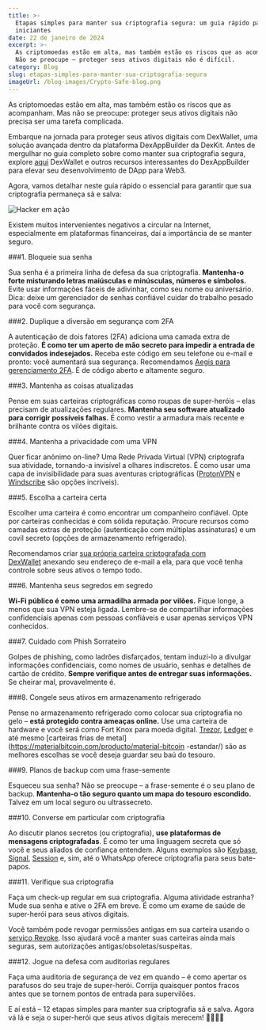 ```yaml
---
title: >-
  Etapas simples para manter sua criptografia segura: um guia rápido para
  iniciantes
date: 22 de janeiro de 2024
excerpt: >-
  As criptomoedas estão em alta, mas também estão os riscos que as acompanham.
  Não se preocupe – proteger seus ativos digitais não é difícil.
category: Blog
slug: etapas-simples-para-manter-sua-criptografia-segura
imageUrl: /blog-images/Crypto-Safe-blog.png
---
```

As criptomoedas estão em alta, mas também estão os riscos que as acompanham. Mas não se preocupe: proteger seus ativos digitais não precisa ser uma tarefa complicada.

Embarque na jornada para proteger seus ativos digitais com DexWallet, uma solução avançada dentro da plataforma DexAppBuilder da DexKit. Antes de mergulhar no guia completo sobre como manter sua criptografia segura, explore [aqui](https://dexkit.com/dexwallet/) DexWallet e outros recursos interessantes do DexAppBuilder para elevar seu desenvolvimento de DApp para Web3.

Agora, vamos detalhar neste guia rápido o essencial para garantir que sua criptografia permaneça sã e salva:

![Hacker em ação](/blog-images/ce3e8ce3-9c8e-440b-8ae1-906628ec4dc7.jpg)

Existem muitos intervenientes negativos a circular na Internet, especialmente em plataformas financeiras, daí a importância de se manter seguro.

###1\. Bloqueie sua senha

Sua senha é a primeira linha de defesa da sua criptografia. **Mantenha-o forte misturando letras maiúsculas e minúsculas, números e símbolos.** Evite usar informações fáceis de adivinhar, como seu nome ou aniversário. Dica: deixe um gerenciador de senhas confiável cuidar do trabalho pesado para você com segurança.

###2\. Duplique a diversão em segurança com 2FA

A autenticação de dois fatores (2FA) adiciona uma camada extra de proteção. **É como ter um aperto de mão secreto para impedir a entrada de convidados indesejados.** Receba este código em seu telefone ou e-mail e pronto: você aumentará sua segurança. Recomendamos [Aegis para gerenciamento 2FA](https://getaegis.app/). É de código aberto e altamente seguro.

###3\. Mantenha as coisas atualizadas

Pense em suas carteiras criptográficas como roupas de super-heróis – elas precisam de atualizações regulares. **Mantenha seu software atualizado para corrigir possíveis falhas.** É como vestir a armadura mais recente e brilhante contra os vilões digitais.

###4\. Mantenha a privacidade com uma VPN

Quer ficar anônimo on-line? Uma Rede Privada Virtual (VPN) criptografa sua atividade, tornando-a invisível a olhares indiscretos. É como usar uma capa de invisibilidade para suas aventuras criptográficas ([ProtonVPN](https://protonvpn.com/) e [Windscribe](https://windscribe.com/) são opções incríveis).

###5\. Escolha a carteira certa

Escolher uma carteira é como encontrar um companheiro confiável. Opte por carteiras conhecidas e com sólida reputação. Procure recursos como camadas extras de proteção (autenticação com múltiplas assinaturas) e um covil secreto (opções de armazenamento refrigerado).

Recomendamos criar [sua própria carteira criptografada com DexWallet](https://dexappbuilder.dexkit.com/admin/quick-builder/wallet) anexando seu endereço de e-mail a ela, para que você tenha controle sobre seus ativos o tempo todo.

###6\. Mantenha seus segredos em segredo

**Wi-Fi público é como uma armadilha armada por vilões.** Fique longe, a menos que sua VPN esteja ligada. Lembre-se de compartilhar informações confidenciais apenas com pessoas confiáveis ​​e usar apenas serviços VPN conhecidos.

###7\. Cuidado com Phish Sorrateiro

Golpes de phishing, como ladrões disfarçados, tentam induzi-lo a divulgar informações confidenciais, como nomes de usuário, senhas e detalhes de cartão de crédito. **Sempre verifique antes de entregar suas informações.** Se cheirar mal, provavelmente é.

###8\. Congele seus ativos em armazenamento refrigerado

Pense no armazenamento refrigerado como colocar sua criptografia no gelo – **está protegido contra ameaças online.** Use uma carteira de hardware e você será como Fort Knox para moeda digital. [Trezor](https://trezor.io/), [Ledger](https://www.ledger.com/) e até mesmo [carteiras frias de metal](https://materialbitcoin.com/producto/material-bitcoin -estandar/) são as melhores escolhas se você deseja guardar seu baú do tesouro.

###9\. Planos de backup com uma frase-semente

Esqueceu sua senha? Não se preocupe – a frase-semente é o seu plano de backup. **Mantenha-o tão seguro quanto um mapa do tesouro escondido.** Talvez em um local seguro ou ultrassecreto.

###10\. Converse em particular com criptografia

Ao discutir planos secretos (ou criptografia), **use plataformas de mensagens criptografadas**. É como ter uma linguagem secreta que só você e seus aliados de confiança entendem. Alguns exemplos são [Keybase](http://keybase.io), [Signal](https://signal.org/), [Session](https://getsession.org/) e, sim, até o WhatsApp oferece criptografia para seus bate-papos.

###11\. Verifique sua criptografia

Faça um check-up regular em sua criptografia. Alguma atividade estranha? Mude sua senha e ative o 2FA em breve. É como um exame de saúde de super-herói para seus ativos digitais.

Você também pode revogar permissões antigas em sua carteira usando o [serviço Revoke](https://revoke.cash/). Isso ajudará você a manter suas carteiras ainda mais seguras, sem autorizações antigas/obsoletas/suspeitas.

###12\. Jogue na defesa com auditorias regulares

Faça uma auditoria de segurança de vez em quando – é como apertar os parafusos do seu traje de super-herói. Corrija quaisquer pontos fracos antes que se tornem pontos de entrada para supervilões.

E aí está – 12 etapas simples para manter sua criptografia sã e salva. Agora vá lá e seja o super-herói que seus ativos digitais merecem! 🦸‍♂️🦸‍♀️
